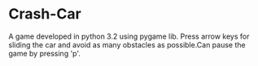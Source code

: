 # Crash-Car
A game developed in python 3.2 using pygame lib.
Press arrow keys for sliding the car and avoid as many obstacles as possible.Can pause the game by pressing 'p'.
